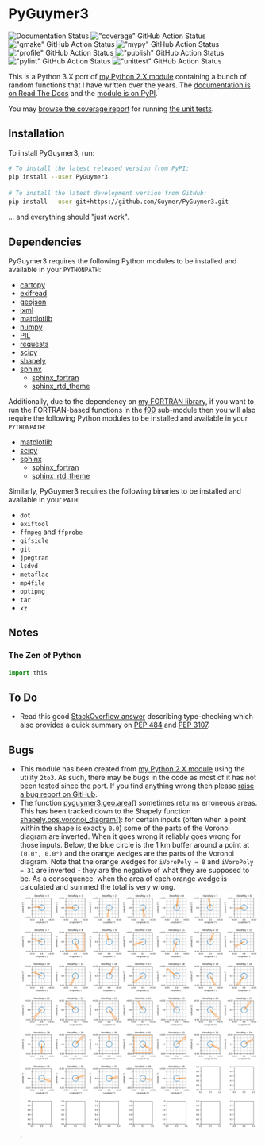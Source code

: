 # PyGuymer3

![Documentation Status](https://readthedocs.org/projects/pyguymer3/badge/) !["coverage" GitHub Action Status](https://github.com/Guymer/PyGuymer3/actions/workflows/coverage.yaml/badge.svg) !["gmake" GitHub Action Status](https://github.com/Guymer/PyGuymer3/actions/workflows/gmake.yaml/badge.svg) !["mypy" GitHub Action Status](https://github.com/Guymer/PyGuymer3/actions/workflows/mypy.yaml/badge.svg) !["profile" GitHub Action Status](https://github.com/Guymer/PyGuymer3/actions/workflows/profile.yaml/badge.svg) !["publish" GitHub Action Status](https://github.com/Guymer/PyGuymer3/actions/workflows/publish.yaml/badge.svg) !["pylint" GitHub Action Status](https://github.com/Guymer/PyGuymer3/actions/workflows/pylint.yaml/badge.svg) !["unittest" GitHub Action Status](https://github.com/Guymer/PyGuymer3/actions/workflows/unittest.yaml/badge.svg)

This is a Python 3.X port of [my Python 2.X module](https://github.com/Guymer/PyGuymer) containing a bunch of random functions that I have written over the years. The [documentation is on Read The Docs](https://pyguymer3.readthedocs.io/) and the [module is on PyPI](https://pypi.org/project/PyGuymer3/).

You may [browse the coverage report](https://guymer.github.io/PyGuymer3/) for running [the unit tests](unitTests.py).

## Installation

To install PyGuymer3, run:

```sh
# To install the latest released version from PyPI:
pip install --user PyGuymer3

# To install the latest development version from GitHub:
pip install --user git+https://github.com/Guymer/PyGuymer3.git
```

... and everything should "just work".

## Dependencies

PyGuymer3 requires the following Python modules to be installed and available in your `PYTHONPATH`:

* [cartopy](https://pypi.org/project/Cartopy/)
* [exifread](https://pypi.org/project/ExifRead/)
* [geojson](https://pypi.org/project/geojson/)
* [lxml](https://pypi.org/project/lxml/)
* [matplotlib](https://pypi.org/project/matplotlib/)
* [numpy](https://pypi.org/project/numpy/)
* [PIL](https://pypi.org/project/Pillow/)
* [requests](https://pypi.org/project/requests/)
* [scipy](https://pypi.org/project/scipy/)
* [shapely](https://pypi.org/project/Shapely/)
* [sphinx](https://pypi.org/project/Sphinx/)
    * [sphinx_fortran](https://pypi.org/project/sphinx-fortran/)
    * [sphinx_rtd_theme](https://pypi.org/project/sphinx-rtd-theme/)

Additionally, due to the dependency on [my FORTRAN library](https://github.com/Guymer/fortranlib), if you want to run the FORTRAN-based functions in the [f90](pyguymer3/f90) sub-module then you will also require the following Python modules to be installed and available in your `PYTHONPATH`:

* [matplotlib](https://pypi.org/project/matplotlib/)
* [scipy](https://pypi.org/project/scipy/)
* [sphinx](https://pypi.org/project/Sphinx/)
    * [sphinx_fortran](https://pypi.org/project/sphinx-fortran/)
    * [sphinx_rtd_theme](https://pypi.org/project/sphinx-rtd-theme/)

Similarly, PyGuymer3 requires the following binaries to be installed and available in your `PATH`:

* `dot`
* `exiftool`
* `ffmpeg` and `ffprobe`
* `gifsicle`
* `git`
* `jpegtran`
* `lsdvd`
* `metaflac`
* `mp4file`
* `optipng`
* `tar`
* `xz`

## Notes

### The Zen of Python

```python
import this
```

## To Do

* Read this good [StackOverflow answer](https://stackoverflow.com/a/21384492) describing type-checking which also provides a quick summary on [PEP 484](https://www.python.org/dev/peps/pep-0484/) and [PEP 3107](https://www.python.org/dev/peps/pep-3107/).

## Bugs

* This module has been created from [my Python 2.X module](https://github.com/Guymer/PyGuymer) using the utility `2to3`. As such, there may be bugs in the code as most of it has not been tested since the port. If you find anything wrong then please [raise a bug report on GitHub](https://github.com/Guymer/PyGuymer3/issues).
* The function [pyguymer3.geo.area()](pyguymer3/geo/area.py) sometimes returns erroneous areas. This has been tracked down to the Shapely function [shapely.ops.voronoi_diagram()](https://shapely.readthedocs.io/en/stable/manual.html#shapely.ops.voronoi_diagram): for certain inputs (often when a point within the shape is exactly `0.0`) some of the parts of the Voronoi diagram are inverted. When it goes wrong it reliably goes wrong for those inputs. Below, the blue circle is the 1 km buffer around a point at `(0.0°, 0.0°)` and the orange wedges are the parts of the Voronoi diagram. Note that the orange wedges for `iVoroPoly = 8` and `iVoroPoly = 31` are inverted - they are the negative of what they are supposed to be. As a consequence, when the area of each orange wedge is calculated and summed the total is very wrong.
![bad Voronoi diagram](tests/area/bad.png).
